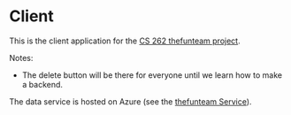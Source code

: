 # Client

This is the client application for the [CS 262 thefunteam project](https://github.com/calvin-cs262-fall2024-thefunteam/Project).

Notes:
- The delete button will be there for everyone until we learn how to make a backend.

The data service is hosted on Azure (see the [thefunteam Service](https://github.com/calvin-cs262-fall2024-thefunteam/Service)).
